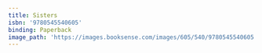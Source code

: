 ```yaml
---
title: Sisters
isbn: '9780545540605'
binding: Paperback
image_path: 'https://images.booksense.com/images/605/540/9780545540605.jpg'
---
```



